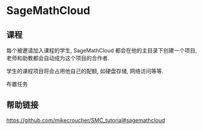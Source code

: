 # SageMathCloud 

## 课程
每个被邀请加入课程的学生, SageMathCloud 都会在他的主目录下创建一个项目,
老师和助教都会自动成为这个项目的合作者.

学生的课程项目将会占用他自己的配额, 如硬盘存储, 网络访问等等.

布置任务

## 帮助链接

https://github.com/mikecroucher/SMC_tutorial#sagemathcloud
